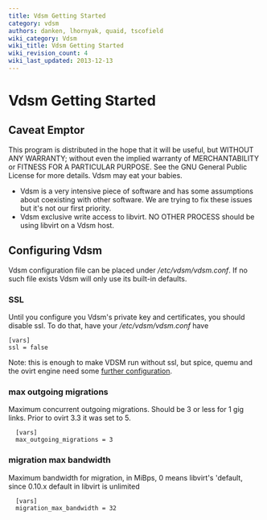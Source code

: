 ```yaml
---
title: Vdsm Getting Started
category: vdsm
authors: danken, lhornyak, quaid, tscofield
wiki_category: Vdsm
wiki_title: Vdsm Getting Started
wiki_revision_count: 4
wiki_last_updated: 2013-12-13
---
```


# Vdsm Getting Started

## Caveat Emptor

This program is distributed in the hope that it will be useful, but WITHOUT ANY WARRANTY; without even the implied warranty of MERCHANTABILITY or FITNESS FOR A PARTICULAR PURPOSE. See the GNU General Public License for more details. Vdsm may eat your babies.

*   Vdsm is a very intensive piece of software and has some assumptions about coexisting with other software. We are trying to fix these issues but it's not our first priority.
*   Vdsm exclusive write access to libvirt. NO OTHER PROCESS should be using libvirt on a Vdsm host.

## Configuring Vdsm

Vdsm configuration file can be placed under */etc/vdsm/vdsm.conf*. If no such file exists Vdsm will only use its built-in defaults.

### SSL

Until you configure you Vdsm's private key and certificates, you should disable ssl. To do that, have your */etc/vdsm/vdsm.conf* have

    [vars]
    ssl = false

Note: this is enough to make VDSM run without ssl, but spice, quemu and the ovirt engine need some [further configuration](OVirt_-_disable_SSL_in_VDSM).

### max outgoing migrations

Maximum concurrent outgoing migrations. Should be 3 or less for 1 gig links. Prior to ovirt 3.3 it was set to 5.

      [vars]
      max_outgoing_migrations = 3

### migration max bandwidth

Maximum bandwidth for migration, in MiBps, 0 means libvirt's 'default, since 0.10.x default in libvirt is unlimited

      [vars]
      migration_max_bandwidth = 32

